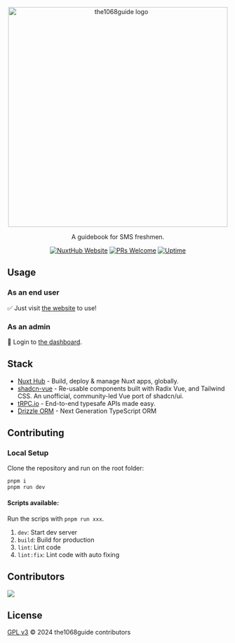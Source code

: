 <p align="center">
  <a href="https://guide.the1068.pictures/" target="_blank" rel="noopener noreferrer">
    <img width="500" src="https://github.com/SMS-COSMO/the1068guide/assets/49156174/1cf0ab43-440e-4116-afa5-8ab4c5231ec5" alt="the1068guide logo">
  </a>
</p>

<p align="center">
A guidebook for SMS freshmen.
</p>

<p align="center">
  <a href="https://hub.nuxt.com"><img src="https://img.shields.io/badge/Built%20With%20NuxtHub-18181B?logo=nuxt.js" alt="NuxtHub Website"></a>
  <a href="https://github.com/SMS-COSMO/the1068guide/pulls"><img src="https://img.shields.io/badge/PRs-welcome-blue.svg" alt="PRs Welcome"></a>
  <a href="https://stats.uptimerobot.com/AGNLNIrGM6"><img src="https://img.shields.io/uptimerobot/ratio/m797091495-a3ff7259d931a7c6d5420ed7" alt="Uptime"></a>
</p>

## Usage

### As an end user
✅ Just visit [the website](https://guide.the1068.pictures/) to use!

### As an admin
🔐 Login to [the dashboard](https://guide.the1068.pictures/admin).

## Stack

- [Nuxt Hub](https://hub.nuxt.com/) - Build, deploy & manage
Nuxt apps, globally.
- [shadcn-vue](https://www.shadcn-vue.com/) - Re-usable components built with Radix Vue, and Tailwind CSS. An unofficial, community-led Vue port of shadcn/ui.
- [tRPC.io](https://trpc.io/) - End-to-end typesafe APIs made easy.
- [Drizzle ORM](https://orm.drizzle.team/) - Next Generation TypeScript ORM

## Contributing

### Local Setup

Clone the repository and run on the root folder:

```
pnpm i
pnpm run dev
```

#### Scripts available:

Run the scrips with `pnpm run xxx`.

1. `dev`: Start dev server
2. `build`: Build for production
3. `lint`: Lint code
4. `lint:fix`: Lint code with auto fixing

## Contributors

<a href="https://github.com/sms-cosmo/the1068guide/graphs/contributors">
  <img src="https://contrib.rocks/image?repo=sms-cosmo/the1068guide" />
</a>

## License

[GPL v3](./LICENSE) &copy; 2024 the1068guide contributors
